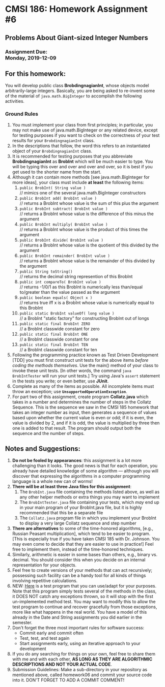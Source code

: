 
# CMSI 186: Homework Assignment #6
## Problems About Giant-sized Integer Numbers
### Assignment Due:<br />Monday, 2019-12-09

## For this homework:
You will develop public class <strong>BrobdingnagianInt</strong>, whose objects model arbitrarily-large integers.  Basically, you are being asked to re-invent some of the material of <code>java.math.BigInteger</code> to accomplish the following activities.

### Ground Rules
1. You must implement your class from first principles; in particular, you may not make use of java.math.BigInteger or any related device, except for testing purposes if you want to check on the correctness of your test results for your <code>BrobdingnagianInt</code> class.
1. In the descriptions that follow, the word this refers to an instantiated object of your <code>BrobdingnagianInt</code> class.
1. It is recommended for testing purposes that you abbreviate <strong>BrobdingnagianInt</strong> as <strong>BrobInt</strong> which will be much easier to type.  You will be typing this over and over and over and over, so it is best if you get used to the shorter name from the start.
1. Although it can contain more methods [see java.math.BigInteger for more ideas], your class must include <strong>at least</strong> the following items:
    1. <code>public BrobInt( String value )</code><br />
// mimics one of the several java.math.BigInteger constructors<br />
    1. <code>public BrobInt add( BrobInt value )</code><br />
// returns a BrobInt whose value is the sum of this plus the argument<br />
    1. <code>public BrobInt subtract( BrobInt value )</code><br />
// returns a BrobInt whose value is the difference of this minus the argument<br />
    1. <code>public BrobInt multiply( BrobInt value )</code><br />
// returns a BrobInt whose value is the product of this times the argument<br />
    1. <code>public BrobInt divide( BrobInt value )</code><br />
// returns a BrobInt whose value is the quotient of this divided by the argument<br />
    1. <code>public BrobInt remainder( BrobInt value )</code><br />
// returns a BrobInt whose value is the remainder of this divided by the argument<br />
    1. <code>public String toString()</code><br />
// returns the decimal string represention of this BrobInt<br />
    1. <code>public int compareTo( BrobInt value )</code><br />
// returns -1/0/1 as this BrobInt is numerically less than/equal to/greater than the value passed as the argument<br />
    1. <code>public boolean equals( Object x )</code><br />
// returns true iff x is a BrobInt whose value is numerically equal to this BrobInt<br />
    1. <code>public static BrobInt valueOf( long value )</code><br />
// a BrobInt "static factory" for constructing BrobInt out of longs<br />
    1. <code>public static final BrobInt ZERO</code><br />
// a BrobInt classwide constant for zero<br />
    1. <code>public static final BrobInt ONE</code><br />
// a BrobInt classwide constant for one<br />
    1. <code>public static final BrobInt TEN</code><br />
// a BrobInt classwide constant for ten<br />
1. Following the programming practice known as Test Driven Development [TDD] you must first construct unit tests for the above items <em>before coding the methods themselves</em>.  Use the main() method of your class to invoke these unit tests. [In other words, the command <code>java BrobIntTester</code> will run your unit tests.]  Try using Java's <code>assert</code> statement in the tests you write; or even better, use <strong>JUnit</strong>.
1. Complete as many of the items as possible. All incomplete items must throw an exception; use <strong><code>UnsupportedOperationException</code></strong>.
1. For part two of this assignment, create program <strong>Collatz.java</strong> which takes in a number and determines the number of steps in the Collatz Sequence.  This is the sequence we saw in the CMSI 185 homework that takes an integer number as input, then generates a sequence of values based upon whether the current value is even or odd; if it is even, the value is divided by 2, and if it is odd, the value is multiplied by three then one is added to that result.  The program should output both the sequence and the number of steps.
## Notes and Suggestions:
1. <strong>Do not be fooled by appearances</strong>: this assignment is a lot more challenging than it looks. The good news is that for each operation, you already have detailed knowledge of some algorithm — although you will discover that expressing the algorithms in a computer programming language is a whole new can of worms!
1. <strong>There will be at least three Java files for this assignment</strong>:<br />
   1. The <code>BrobInt.java</code> file containing the methods listed above, as well as any other helper methods or extra things you may want to implement
   1. The <code>BrobIntTester.java</code> file containing your tests, which <em>may</em> end up in your main program of your BrobInt.java file, but it is highly recommended that this be a separate file
   1. The <code>Collatz.java</code> program file in which you implement your BrobInt to display a very large Collatz sequence and step number
1. <strong>There are alternatives</strong> to some of the time-honored algorithms, [e.g., Russian Peasant multiplication], which tend to be easier to program.  [This is especially true if you have taken CMSI 185 with Dr. Johnson.  You may even come to decide that they are easier to use in practice!]  Feel free to implement them, instead of the time-honored techniques.
1. Similarly, arithmetic is easier in some bases than others, e.g., binary vs. decimal.  You should consider this when you decide on an internal representation for your objects.
1. Feel free to create versions of your methods that can act recursively; possessing such facility can be a handy tool for all kinds of things involving repetitive calculations.
1. NEW: [Here](https://github.com/bjohnson05/cmsi186/blob/master/cmsi186-Spring2019/homework06/BrobIntTester.java) is a test program that you can use/adapt for your purposes.  Note that this program simply tests several of the methods in the class, it DOES NOT catch any exceptions thrown, so it will stop with the first un-implemented method test. You may want to modify this to allow the test program to continue and recover gracefully from those exceptions, more like what happens in the real world.  You have a model of this already in the Date and String assignments you did earlier in the semester.
1. Don't forget the three most important rules for software success:
    * Commit early and commit often
    * Test, test, and test again
    * Start assignments early, using an iterative approach to your development
1. If you do any searching for things on your own, feel free to share them with me and with each other, <strong>AS LONG AS THEY ARE ALGORITHMIC DESCRIPTIONS AND NOT YOUR ACTUAL CODE</strong>.
1. Submission Guidelines: Make a sub-directory in your repository as mentioned above, called homework06 and commit your source code into it. DON'T FORGET TO ADD A COMMIT COMMENT!
